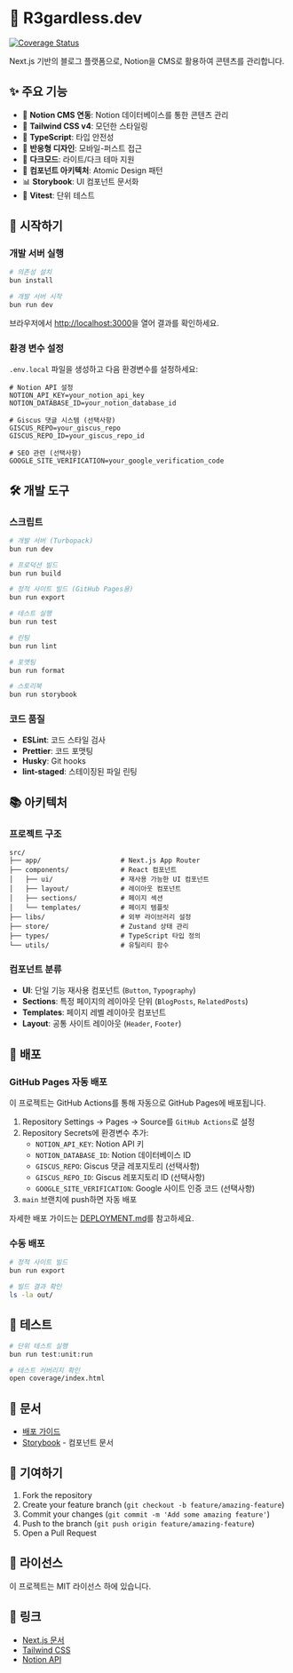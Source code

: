 # 🚀 R3gardless.dev

[![Coverage Status](https://codecov.io/gh/R3gardless/r3gardless.dev/branch/main/graph/badge.svg)](https://codecov.io/gh/R3gardless/r3gardless.dev)

Next.js 기반의 블로그 플랫폼으로, Notion을 CMS로 활용하여 콘텐츠를 관리합니다.

## ✨ 주요 기능

- 📝 **Notion CMS 연동**: Notion 데이터베이스를 통한 콘텐츠 관리
- 🎨 **Tailwind CSS v4**: 모던한 스타일링
- 🔧 **TypeScript**: 타입 안전성
- 📱 **반응형 디자인**: 모바일-퍼스트 접근
- 🌙 **다크모드**: 라이트/다크 테마 지원
- 🧩 **컴포넌트 아키텍처**: Atomic Design 패턴
- 📊 **Storybook**: UI 컴포넌트 문서화
- 🧪 **Vitest**: 단위 테스트

## 🚀 시작하기

### 개발 서버 실행

```bash
# 의존성 설치
bun install

# 개발 서버 시작
bun run dev
```

브라우저에서 [http://localhost:3000](http://localhost:3000)을 열어 결과를 확인하세요.

### 환경 변수 설정

`.env.local` 파일을 생성하고 다음 환경변수를 설정하세요:

```env
# Notion API 설정
NOTION_API_KEY=your_notion_api_key
NOTION_DATABASE_ID=your_notion_database_id

# Giscus 댓글 시스템 (선택사항)
GISCUS_REPO=your_giscus_repo
GISCUS_REPO_ID=your_giscus_repo_id

# SEO 관련 (선택사항)
GOOGLE_SITE_VERIFICATION=your_google_verification_code
```

## 🛠 개발 도구

### 스크립트

```bash
# 개발 서버 (Turbopack)
bun run dev

# 프로덕션 빌드
bun run build

# 정적 사이트 빌드 (GitHub Pages용)
bun run export

# 테스트 실행
bun run test

# 린팅
bun run lint

# 포맷팅
bun run format

# 스토리북
bun run storybook
```

### 코드 품질

- **ESLint**: 코드 스타일 검사
- **Prettier**: 코드 포맷팅  
- **Husky**: Git hooks
- **lint-staged**: 스테이징된 파일 린팅

## 📚 아키텍처

### 프로젝트 구조

```
src/
├── app/                    # Next.js App Router
├── components/             # React 컴포넌트
│   ├── ui/                 # 재사용 가능한 UI 컴포넌트
│   ├── layout/             # 레이아웃 컴포넌트
│   ├── sections/           # 페이지 섹션
│   └── templates/          # 페이지 템플릿
├── libs/                   # 외부 라이브러리 설정
├── store/                  # Zustand 상태 관리
├── types/                  # TypeScript 타입 정의
└── utils/                  # 유틸리티 함수
```

### 컴포넌트 분류

- **UI**: 단일 기능 재사용 컴포넌트 (`Button`, `Typography`)
- **Sections**: 특정 페이지의 레이아웃 단위 (`BlogPosts`, `RelatedPosts`)
- **Templates**: 페이지 레벨 레이아웃 컴포넌트
- **Layout**: 공통 사이트 레이아웃 (`Header`, `Footer`)

## 🚀 배포

### GitHub Pages 자동 배포

이 프로젝트는 GitHub Actions를 통해 자동으로 GitHub Pages에 배포됩니다.

1. Repository Settings → Pages → Source를 `GitHub Actions`로 설정
2. Repository Secrets에 환경변수 추가:
   - `NOTION_API_KEY`: Notion API 키
   - `NOTION_DATABASE_ID`: Notion 데이터베이스 ID
   - `GISCUS_REPO`: Giscus 댓글 레포지토리 (선택사항)
   - `GISCUS_REPO_ID`: Giscus 레포지토리 ID (선택사항)
   - `GOOGLE_SITE_VERIFICATION`: Google 사이트 인증 코드 (선택사항)
3. `main` 브랜치에 push하면 자동 배포

자세한 배포 가이드는 [DEPLOYMENT.md](./docs/DEPLOYMENT.md)를 참고하세요.

### 수동 배포

```bash
# 정적 사이트 빌드
bun run export

# 빌드 결과 확인
ls -la out/
```

## 🧪 테스트

```bash
# 단위 테스트 실행
bun run test:unit:run

# 테스트 커버리지 확인
open coverage/index.html
```

## 📖 문서

- [배포 가이드](./docs/DEPLOYMENT.md)
- [Storybook](http://localhost:6006) - 컴포넌트 문서

## 🤝 기여하기

1. Fork the repository
2. Create your feature branch (`git checkout -b feature/amazing-feature`)
3. Commit your changes (`git commit -m 'Add some amazing feature'`)
4. Push to the branch (`git push origin feature/amazing-feature`)
5. Open a Pull Request

## 📄 라이선스

이 프로젝트는 MIT 라이선스 하에 있습니다.

## 🔗 링크

- [Next.js 문서](https://nextjs.org/docs)
- [Tailwind CSS](https://tailwindcss.com)
- [Notion API](https://developers.notion.com)
